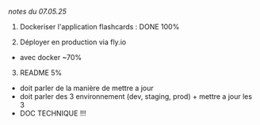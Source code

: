 _notes du 07.05.25_

1. Dockeriser l'application flashcards : DONE 100%

2. Déployer en production via fly.io

- avec docker
  ~70%

3. README 5%

- doit parler de la manière de mettre a jour
- doit parler des 3 environnement (dev, staging, prod) + mettre a jour les 3
- DOC TECHNIQUE !!!
